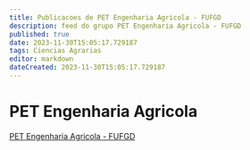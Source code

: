 ```yaml
---
title: Publicacoes de PET Engenharia Agricola - FUFGD 
description: feed do grupo PET Engenharia Agricola - FUFGD
published: true
date: 2023-11-30T15:05:17.729187
tags: Ciencias Agrarias
editor: markdown
dateCreated: 2023-11-30T15:05:17.729187
---
```


# PET Engenharia Agricola
[PET Engenharia Agricola - FUFGD](/grupo/145PETEngenhariaAgricolaFUFGD)